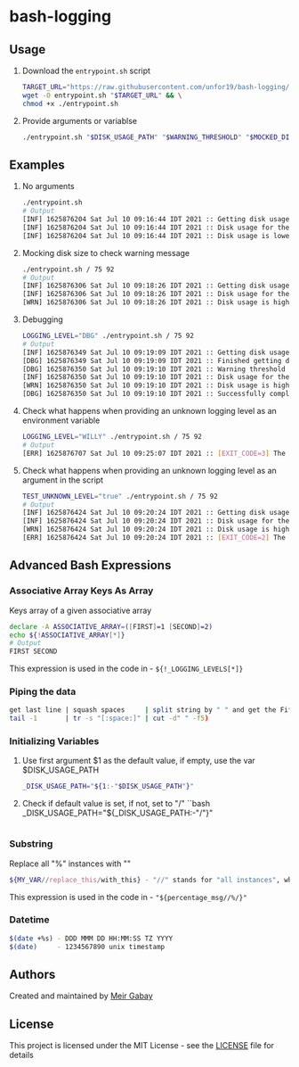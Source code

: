 # bash-logging


## Usage

1. Download the `entrypoint.sh` script
    ```bash
    TARGET_URL="https://raw.githubusercontent.com/unfor19/bash-logging/master/entrypoint.sh" && \
    wget -O entrypoint.sh "$TARGET_URL" && \
    chmod +x ./entrypoint.sh
    ```
1. Provide arguments or variablse
    ```bash
    ./entrypoint.sh "$DISK_USAGE_PATH" "$WARNING_THRESHOLD" "$MOCKED_DISK_USAGE"
    ```

## Examples

1. No arguments
   ```bash
   ./entrypoint.sh
   # Output
   [INF] 1625876204 Sat Jul 10 09:16:44 IDT 2021 :: Getting disk usage ...
   [INF] 1625876204 Sat Jul 10 09:16:44 IDT 2021 :: Disk usage for the path "/" is 6%
   [INF] 1625876204 Sat Jul 10 09:16:44 IDT 2021 :: Disk usage is lower than the warning threshold 85%
   ```

1. Mocking disk size to check warning message
   ```bash
   ./entrypoint.sh / 75 92
   # Output
   [INF] 1625876306 Sat Jul 10 09:18:26 IDT 2021 :: Getting disk usage ...
   [INF] 1625876306 Sat Jul 10 09:18:26 IDT 2021 :: Disk usage for the path "/" is 92%
   [WRN] 1625876306 Sat Jul 10 09:18:26 IDT 2021 :: Disk usage is higher than the warning threshold 75%   
   ```
1. Debugging
   ```bash
   LOGGING_LEVEL="DBG" ./entrypoint.sh / 75 92
   # Output
   [INF] 1625876349 Sat Jul 10 09:19:09 IDT 2021 :: Getting disk usage ...
   [DBG] 1625876349 Sat Jul 10 09:19:09 IDT 2021 :: Finished getting disk usage 92 with the given path /
   [DBG] 1625876350 Sat Jul 10 09:19:10 IDT 2021 :: Warning threshold is 75
   [INF] 1625876350 Sat Jul 10 09:19:10 IDT 2021 :: Disk usage for the path "/" is 92%
   [WRN] 1625876350 Sat Jul 10 09:19:10 IDT 2021 :: Disk usage is higher than the warning threshold 75%
   [DBG] 1625876350 Sat Jul 10 09:19:10 IDT 2021 :: Successfully completed disk usage process
   ```
1. Check what happens when providing an unknown logging level as an environment variable
   ```bash
   LOGGING_LEVEL="WILLY" ./entrypoint.sh / 75 92
   # Output
   [ERR] 1625876707 Sat Jul 10 09:25:07 IDT 2021 :: [EXIT_CODE=3] The variable LOGGING_LEVEL "WILLY" does not exist in INF OFF WRN DBG
   ```
1. Check what happens when providing an unknown logging level as an argument in the script
   ```bash
   TEST_UNKNOWN_LEVEL="true" ./entrypoint.sh / 75 92
   # Output
   [INF] 1625876424 Sat Jul 10 09:20:24 IDT 2021 :: Getting disk usage ...
   [INF] 1625876424 Sat Jul 10 09:20:24 IDT 2021 :: Disk usage for the path "/" is 92%
   [WRN] 1625876424 Sat Jul 10 09:20:24 IDT 2021 :: Disk usage is higher than the warning threshold 75%
   [ERR] 1625876424 Sat Jul 10 09:20:24 IDT 2021 :: [EXIT_CODE=2] The argument "WONKA" does not exist in INF OFF WRN DBG   
   ```

## Advanced Bash Expressions

### Associative Array Keys As Array

Keys array of a given associative array
```bash 
declare -A ASSOCIATIVE_ARRAY=([FIRST]=1 [SECOND]=2)
echo ${!ASSOCIATIVE_ARRAY[*]}
# Output
FIRST SECOND
```

This expression is used in the code in - `${!_LOGGING_LEVELS[*]}`

### Piping the data

```bash
get last line | squash spaces     | split string by " " and get the Fifth Element (Milla Jovovich? Bruce Willis?)
tail -1       | tr -s "[:space:]" | cut -d" " -f5)
```

### Initializing Variables

1. Use first argument $1 as the default value, if empty, use the var $DISK_USAGE_PATH

    ```bash
    _DISK_USAGE_PATH="${1:-"$DISK_USAGE_PATH"}"
    ```

1. Check if default value is set, if not, set to "/"
   ``bash
   _DISK_USAGE_PATH="${_DISK_USAGE_PATH:-"/"}"
   ```

### Substring

Replace all "%" instances with ""
```bash
${MY_VAR//replace_this/with_this} - "//" stands for "all instances", when using "/" it removes the first instance only
```

This expression is used in the code in - `"${percentage_msg//%/}"`

### Datetime

```bash
$(date +%s) - DDD MMM DD HH:MM:SS TZ YYYY
$(date)     - 1234567890 unix timestamp
```

## Authors

Created and maintained by [Meir Gabay](https://github.com/unfor19)

## License

This project is licensed under the MIT License - see the [LICENSE](https://github.com/unfor19/bash-logging/blob/master/LICENSE) file for details